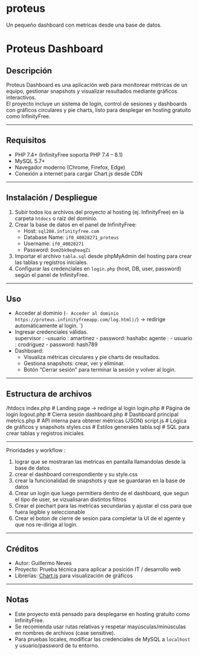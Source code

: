 # proteus
Un pequeño dashboard con metricas desde una base de datos.

# Proteus Dashboard

## Descripción
Proteus Dashboard es una aplicación web para monitorear métricas de un equipo, gestionar snapshots y visualizar resultados mediante gráficos interactivos.  
El proyecto incluye un sistema de login, control de sesiones y dashboards con gráficos circulares y pie charts, listo para desplegar en hosting gratuito como InfinityFree.

---

## Requisitos
- PHP 7.4+ (InfinityFree soporta PHP 7.4 – 8.1)  
- MySQL 5.7+  
- Navegador moderno (Chrome, Firefox, Edge)  
- Conexión a internet para cargar Chart.js desde CDN  

---

## Instalación / Despliegue
1. Subir todos los archivos del proyecto al hosting (ej. InfinityFree) en la carpeta `htdocs` o raíz del dominio.  
2. Crear la base de datos en el panel de InfinityFree:
   - Host: `sql208.infinityfree.com`
   - Database Name: `if0_40028271_proteus`
   - Username: `if0_40028271`
   - Password: `Dom2bk9eqheaqZi`
3. Importar el archivo `tabla.sql` desde phpMyAdmin del hosting para crear las tablas y registros iniciales.  
4. Configurar las credenciales en `login.php` (host, DB, user, password) según el panel de InfinityFree.  

---

## Uso
- Acceder al dominio (`- Acceder al dominio https://proteus.infinityfreeapp.com/log.html)/`) → redirige automáticamente al login.  `) 
- Ingresar credenciales válidas.  
  supervisor : -usuario : amartinez - password: hashabc
  agente : - usuario : crodriguez - password: hash789
- Dashboard:
  - Visualiza métricas circulares y pie charts de resultados.  
  - Gestiona snapshots: crear, ver y eliminar.  
  - Botón “Cerrar sesión” para terminar la sesión y volver al login.  

---

## Estructura de archivos
/htdocs
index.php # Landing page → redirige al login
login.php # Página de login
logout.php # Cierra sesión
dashboard.php # Dashboard principal
metrics.php # API interna para obtener métricas (JSON)
script.js # Lógica de gráficos y snapshots
styles.css # Estilos generales
tabla.sql # SQL para crear tablas y registros iniciales

----
Prioridades y workflow : 
1.    lograr que se mostraran las metricas en pantalla llamandolas desde la base de datos
2.    crear el dashboard correspondiente y su style.css
3.    crear la funcionalidad de snapshots y que se guardaran en la base de datos
4.    Crear un login que luego permitiera dentro de el dashboard, que segun el tipo de user, se vizualisaran distintos filtros
5.    Crear el piechart para las metricas secundarias y ajustar el css para que fuera legible y seleccionable
6.    Crear el boton de cierre de sesion para completar la UI de el agente y que nos re-diriga al login.
---

## Créditos
- Autor: Guillermo Neves  
- Proyecto: Prueba técnica para aplicar a posición IT / desarrollo web  
- Librerías: [Chart.js](https://www.chartjs.org/) para visualización de gráficos

---

## Notas
- Este proyecto está pensado para desplegarse en hosting gratuito como InfinityFree.  
- Se recomienda usar rutas relativas y respetar mayúsculas/minúsculas en nombres de archivos (case sensitive).  
- Para pruebas locales, modificar las credenciales de MySQL a `localhost` y usuario/password de tu entorno.
